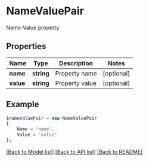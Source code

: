 # NameValuePair

Name-Value property

## Properties
Name | Type | Description | Notes
---- | ---- | ----------- | -----
**name** | **string** | Property name | [optional] 
**value** | **string** | Property value | [optional] 



## Example
```php
$nameValuePair = new NameValuePair
{
    Name = "name",
    Value = "value"
};
```


[[Back to Model list]](README.md#documentation-for-models) [[Back to API list]](README.md#documentation-for-api-endpoints) [[Back to README]](README.md)

